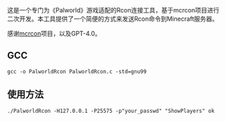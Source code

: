 这是一个专门为《Palworld》游戏适配的Rcon连接工具，基于mcrcon项目进行二次开发。本工具提供了一个简便的方式来发送Rcon命令到Minecraft服务器。

感谢[mcrcon](https://github.com/Tiiffi/mcrcon)项目，以及GPT-4.0。

## GCC
```
gcc -o PalworldRcon PalworldRcon.c -std=gnu99
```

## 使用方法
```
./PalworldRcon -H127.0.0.1 -P25575 -p"your_passwd" "ShowPlayers" ok
```

